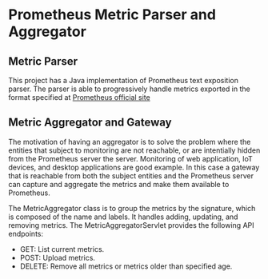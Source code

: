 # Prometheus Metric Parser and Aggregator

## Metric Parser

This project has a Java implementation of Prometheus text exposition parser.
The parser is able to progressively handle metrics exported in the format specified at [Prometheus official site](https://prometheus.io/docs/instrumenting/exposition_formats/)

## Metric Aggregator and Gateway

The motivation of having an aggregator is to solve the problem where the entities that subject to monitoring are not reachable, or are intentially hidden from the Prometheus server the server. Monitoring of web application, IoT devices, and desktop applications are good example. In this case a gateway that is reachable from both the subject entities and the Prometheus server can capture and aggregate the metrics and make them available to Prometheus.

The MetricAggregator class is to group the metrics by the signature, which is composed of the name and labels. It handles adding, updating, and removing metrics.
The MetricAggregatorServlet provides the following API endpoints:

* GET: List current metrics.
* POST: Upload metrics.
* DELETE: Remove all metrics or metrics older than specified age.